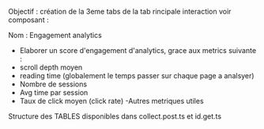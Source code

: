 Objectif : création de la 3eme tabs de la tab rincipale interaction voir composant : 

Nom : Engagement analytics 
- Elaborer un score d'engagement d'analytics, grace aux metrics suivante :
- scroll depth moyen
- reading time (globalement le temps passer sur chaque page a analsyer)
- Nombre de sessions
- Avg time par session
- Taux de click moyen (click rate)
-Autres metriques utiles

Structure des TABLES disponibles dans collect.post.ts et id.get.ts